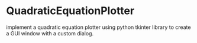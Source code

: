 # QuadraticEquationPlotter
implement a quadratic equation plotter using python tkinter library to create a GUI window with a custom dialog. 
